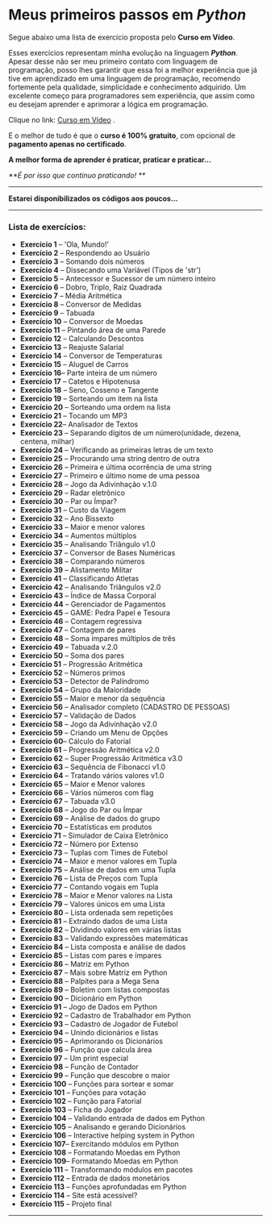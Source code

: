 # Meus primeiros passos em *Python*

Segue abaixo uma lista de exercício proposta pelo **Curso em Vídeo**.

Esses exercícios representam minha evolução na linguagem **_Python_**. Apesar desse não ser meu primeiro contato com linguagem de programação, posso lhes garantir que essa foi a melhor experiência que já tive em aprendizado em uma linguagem de programação, recomendo fortemente pela qualidade, simplicidade e conhecimento adquirido. Um excelente começo para programadores sem experiência, que assim como eu desejam aprender e aprimorar a lógica em programação. 

Clique no link: [Curso em Vídeo](https://www.cursoemvideo.com/) . 

E o melhor de tudo é que o **curso é 100% gratuito**, com opcional de **pagamento apenas no certificado**.

**A melhor forma de aprender é praticar, praticar e praticar...**

_**É por isso que continuo praticando! **_

***

**Estarei disponibilizados os códigos aos poucos...** 

---

### Lista de exercícios:

* **Exercício 1** – 'Ola, Mundo!'
* **Exercício 2** – Respondendo ao Usuário 
* **Exercício 3** – Somando dois números 
* **Exercício 4** – Dissecando uma Variável (Tipos de 'str') 
* **Exercício 5** – Antecessor e Sucessor de um número inteiro
* **Exercício 6** – Dobro, Triplo, Raiz Quadrada
* **Exercício 7** – Média Aritmética
* **Exercício 8** – Conversor de Medidas
* **Exercício 9** – Tabuada
* **Exercício 10** – Conversor de Moedas
* **Exercício 11** – Pintando área de uma Parede
* **Exercício 12** – Calculando Descontos
* **Exercício 13** – Reajuste Salarial
* **Exercício 14** – Conversor de Temperaturas
* **Exercício 15** – Aluguel de Carros
* **Exercício 16**– Parte inteira de um número
* **Exercício 17** – Catetos e Hipotenusa
* **Exercício 18** – Seno, Cosseno e Tangente
* **Exercício 19** – Sorteando um item na lista
* **Exercício 20** – Sorteando uma ordem na lista
* **Exercício 21** – Tocando um MP3
* **Exercício 22**– Analisador de Textos
* **Exercício 23** – Separando dígitos de um número(unidade, dezena, centena, milhar)
* **Exercício 24** – Verificando as primeiras letras de um texto
* **Exercício 25** – Procurando uma string dentro de outra
* **Exercício 26** – Primeira e última ocorrência de uma string
* **Exercício 27** – Primeiro e último nome de uma pessoa
* **Exercício 28** – Jogo da Adivinhação v.1.0
* **Exercício 29** – Radar eletrônico
* **Exercício 30** – Par ou Ímpar?
* **Exercício 31** – Custo da Viagem
* **Exercício 32** – Ano Bissexto
* **Exercício 33** – Maior e menor valores
* **Exercício 34** – Aumentos múltiplos
* **Exercício 35** – Analisando Triângulo v1.0
* **Exercício 37** – Conversor de Bases Numéricas
* **Exercício 38** – Comparando números
* **Exercício 39** – Alistamento Militar
* **Exercício 41** – Classificando Atletas
* **Exercício 42** – Analisando Triângulos v2.0
* **Exercício 43** – Índice de Massa Corporal
* **Exercício 44** – Gerenciador de Pagamentos
* **Exercício 45** – GAME: Pedra Papel e Tesoura
* **Exercício 46** – Contagem regressiva
* **Exercício 47** – Contagem de pares
* **Exercício 48** – Soma ímpares múltiplos de três
* **Exercício 49** – Tabuada v.2.0
* **Exercício 50** – Soma dos pares
* **Exercício 51** – Progressão Aritmética
* **Exercício 52** – Números primos
* **Exercício 53** – Detector de Palíndromo
* **Exercício 54** – Grupo da Maioridade
* **Exercício 55** – Maior e menor da sequência
* **Exercício 56** – Analisador completo (CADASTRO DE PESSOAS)
* **Exercício 57** – Validação de Dados
* **Exercício 58** – Jogo da Adivinhação v2.0
* **Exercício 59** – Criando um Menu de Opções
* **Exercício 60**– Cálculo do Fatorial
* **Exercício 61** – Progressão Aritmética v2.0
* **Exercício 62** – Super Progressão Aritmética v3.0
* **Exercício 63** – Sequência de Fibonacci v1.0
* **Exercício 64** – Tratando vários valores v1.0
* **Exercício 65** – Maior e Menor valores
* **Exercício 66** – Vários números com flag
* **Exercício 67** – Tabuada v3.0
* **Exercício 68** – Jogo do Par ou Ímpar
* **Exercício 69** – Análise de dados do grupo
* **Exercício 70** – Estatísticas em produtos
* **Exercício 71** – Simulador de Caixa Eletrônico
* **Exercício 72** – Número por Extenso
* **Exercício 73** – Tuplas com Times de Futebol
* **Exercício 74** – Maior e menor valores em Tupla
* **Exercício 75** – Análise de dados em uma Tupla
* **Exercício 76** – Lista de Preços com Tupla
* **Exercício 77** – Contando vogais em Tupla
* **Exercício 78** – Maior e Menor valores na Lista
* **Exercício 79** – Valores únicos em uma Lista
* **Exercício 80** – Lista ordenada sem repetições
* **Exercício 81** – Extraindo dados de uma Lista
* **Exercício 82** – Dividindo valores em várias listas
* **Exercício 83** – Validando expressões matemáticas
* **Exercício 84** – Lista composta e análise de dados
* **Exercício 85** – Listas com pares e ímpares
* **Exercício 86** – Matriz em Python
* **Exercício 87** – Mais sobre Matriz em Python
* **Exercício 88** – Palpites para a Mega Sena
* **Exercício 89** – Boletim com listas compostas
* **Exercício 90** – Dicionário em Python
* **Exercício 91** – Jogo de Dados em Python
* **Exercício 92** – Cadastro de Trabalhador em Python
* **Exercício 93** – Cadastro de Jogador de Futebol
* **Exercício 94** – Unindo dicionários e listas
* **Exercício 95** – Aprimorando os Dicionários
* **Exercício 96** – Função que calcula área
* **Exercício 97** – Um print especial
* **Exercício 98** – Função de Contador
* **Exercício 99** – Função que descobre o maior
* **Exercício 100** – Funções para sortear e somar
* **Exercício 101** – Funções para votação
* **Exercício 102** – Função para Fatorial
* **Exercício 103** – Ficha do Jogador
* **Exercício 104** – Validando entrada de dados em Python
* **Exercício 105** – Analisando e gerando Dicionários
* **Exercício 106** – Interactive helping system in Python
* **Exercício 107**– Exercitando módulos em Python
* **Exercício 108** – Formatando Moedas em Python
* **Exercício 109**– Formatando Moedas em Python
* **Exercício 111** – Transformando módulos em pacotes
* **Exercício 112** – Entrada de dados monetários
* **Exercício 113** – Funções aprofundadas em Python
* **Exercício 114** – Site está acessível?
* **Exercício 115** – Projeto final

---
